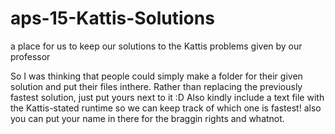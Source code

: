 # aps-15-Kattis-Solutions
a place for us to keep our solutions to the Kattis problems given by our professor

So I was thinking that people could simply make a folder for their given solution and put their files inthere. 
Rather than replacing the previously fastest solution, just put yours next to it :D Also kindly include a text file with the Kattis-stated runtime so we can keep track of which one is fastest! also you can put your name in there for the braggin rights and whatnot.